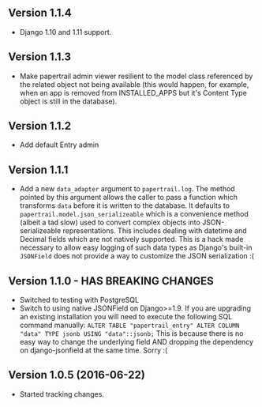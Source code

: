 Version 1.1.4
------------------------
*   Django 1.10 and 1.11 support.


Version 1.1.3
------------------------
*   Make papertrail admin viewer resilient to the model class referenced
    by the related object not being available (this would happen, for example,
    when an app is removed from INSTALLED_APPS but it's Content Type object
    is still in the database).


Version 1.1.2
------------------------
*   Add default Entry admin


Version 1.1.1
------------------------
*   Add a new `data_adapter` argument to `papertrail.log`. The method
    pointed by this argument allows the caller to pass a function which
    transforms `data` before it is written to the database. It defaults
    to `papertrail.model.json_serializeable` which is a convenience method
    (albeit a tad slow) used to convert complex objects into JSON-serializeable
    representations. This includes dealing with datetime and Decimal fields
    which are not natively supported.
    This is a hack made necessary to allow easy logging of such data types
    as Django's built-in `JSONField` does not provide a way to customize
    the JSON serialization :(


Version 1.1.0 - HAS BREAKING CHANGES
------------------------
*   Switched to testing with PostgreSQL
*   Switch to using native JSONField on Django>=1.9. If you
    are upgrading an existing installation you will need to
    execute the following SQL command manually: `ALTER TABLE "papertrail_entry" ALTER COLUMN "data" TYPE jsonb USING "data"::jsonb;` This is because there is no easy way to change the underlying field AND dropping the dependency on django-jsonfield at the same time. Sorry :(


Version 1.0.5 (2016-06-22)
------------------------
*   Started tracking changes.
